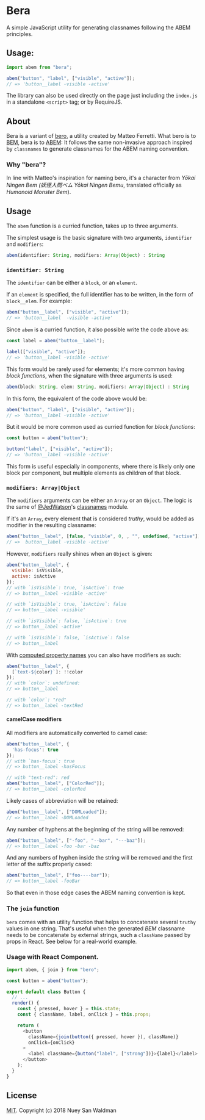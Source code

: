 # Bera

A simple JavaScript utility for generating classnames following the ABEM principles.

## Usage:

```js
import abem from "bera";

abem("button", "label", ["visible", "active"]);
// => 'button__label -visible -active'
```

The library can also be used directly on the page just including the `index.js` in a standalone `<script>` tag; or by RequireJS.

## About

Bera is a variant of [bero](https://github.com/zer0/bero), a utility created by Matteo Ferretti. What bero is to [BEM](https://en.bem.info/),
bera is to [ABEM](https://css-tricks.com/abem-useful-adaptation-bem/): It follows the same non-invasive approach inspired by
`classnames` to generate classnames for the ABEM naming convention.

### Why "bera"?

In line with Matteo's inspiration for naming bero, it's a character from _Yōkai Ningen Bem (妖怪人間ベム Yōkai Ningen Bemu_, translated officially as _Humanoid Monster Bem_).

## Usage

The `abem` function is a curried function, takes up to three arguments.

The simplest usage is the basic signature with two arguments, `identifier` and `modifiers`:

```js
abem(identifier: String, modifiers: Array|Object) : String
```

### `identifier: String`

The `identifier` can be either a `block`, or an `element`.

If an `element` is specified, the full identifier has to be written, in the form of `block__elem`. For example:

```js
abem("button__label", ["visible", "active"]);
// => 'button__label  -visible -active'
```

Since `abem` is a curried function, it also possible write the code above as:

```js
const label = abem("button__label");

label(["visible", "active"]);
// => 'button__label -visible -active'
```

This form would be rarely used for elements; it's more common having _block functions_, when the signature with three arguments is used:

```js
abem(block: String, elem: String, modifiers: Array|Object) : String
```

In this form, the equivalent of the code above would be:

```js
abem("button", "label", ["visible", "active"]);
// => 'button__label -visible -active'
```

But it would be more common used as curried function for _block functions_:

```js
const button = abem("button");

button("label", ["visible", "active"]);
// => 'button__label -visible -active'
```

This form is useful especially in components, where there is likely only one block per component, but multiple elements as children of that block.

### `modifiers: Array|Object`

The `modifiers` arguments can be either an `Array` or an `Object`.
The logic is the same of [@JedWatson](https://github.com/JedWatson)'s [classnames](https://github.com/JedWatson/classnames) module.

If it's an `Array`, every element that is considered _truthy_, would be
added as modifier in the resulting classname:

```js
abem("button__label", [false, "visible", 0, , "", undefined, "active"]);
// =>  button__label -visible -active'
```

However, `modifiers` really shines when an `Object` is given:

```js
abem("button__label", {
  visible: isVisible,
  active: isActive
});
// with `isVisible`: true, `isActive`: true
// => button__label -visible -active'

// with `isVisible`: true, `isActive`: false
// => button__label -visible'

// with `isVisible`: false, `isActive`: true
// => button__label -active'

// with `isVisible`: false, `isActive`: false
// => button__label
```

With [computed property names](https://developer.mozilla.org/en-US/docs/Web/JavaScript/Reference/Operators/Object_initializer#Computed_property_names) you can also have modifiers as such:

```js
abem("button__label", {
  [`text-${color}`]: !!color
});
// with `color`: undefined:
// => button__label

// with `color`: "red"
// => button__label -textRed
```

#### camelCase modifiers

All modifiers are automatically converted to camel case:

```js
abem("button__label", {
  'has-focus': true
});
// with `has-focus`: true
// => button__label -hasFocus

// with "text-red": red
abem("button__label", ["ColorRed"]);
// => button__label -colorRed
```

Likely cases of abbreviation will be retained:

```js
abem("button__label", ["DOMLoaded"]);
// => button__label -DOMLoaded
```

Any number of hyphens at the beginning of the string will be removed:

```js
abem("button__label", ["-foo", "--bar", "---baz"]);
// => button__label -foo -bar -baz
```

And any numbers of hyphen inside the string will be removed and the first letter of the suffix properly cased:

```js
abem("button__label", ["foo----bar"]);
// => button__label -fooBar
```

So that even in those edge cases the ABEM naming convention is kept.

### The `join` function

`bera` comes with an utility function that helps to concatenate several `truthy` values in one string. That's useful when the generated _BEM_ classname needs to
be concatenate by external strings, such a `className` passed by props in React. See below for a real-world example.

### Usage with React Component.

```js
import abem, { join } from "bero";

const button = abem("button");

export default class Button {
  // ...
  render() {
    const { pressed, hover } = this.state;
    const { className, label, onClick } = this.props;

    return (
      <button
        className={join(button({ pressed, hover }), className)}
        onClick={onClick}
      >
        <label className={button("label", ["strong"])}>{label}</label>
      </button>
    );
  }
}
```

## License

[MIT](LICENSE.md). Copyright (c) 2018 Nuey San Waldman
